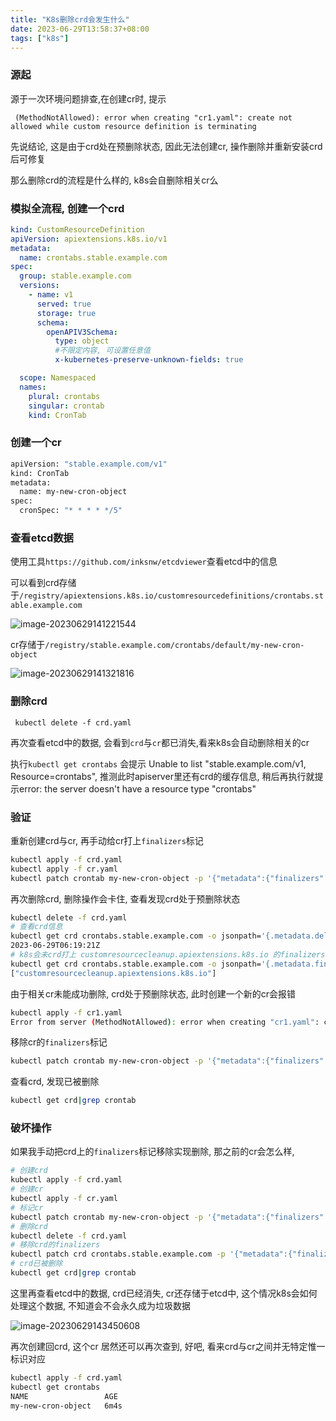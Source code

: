 ```yaml
---
title: "K8s删除crd会发生什么"
date: 2023-06-29T13:58:37+08:00
tags: ["k8s"]
---
```


### 源起

源于一次环境问题排查,在创建cr时, 提示

```
 (MethodNotAllowed): error when creating "cr1.yaml": create not allowed while custom resource definition is terminating
```

先说结论, 这是由于crd处在预删除状态, 因此无法创建cr, 操作删除并重新安装crd后可修复 

那么删除crd的流程是什么样的, k8s会自删除相关cr么

### 模拟全流程, 创建一个crd

```yaml
kind: CustomResourceDefinition
apiVersion: apiextensions.k8s.io/v1
metadata:
  name: crontabs.stable.example.com
spec:
  group: stable.example.com
  versions:
    - name: v1
      served: true
      storage: true
      schema:
        openAPIV3Schema:
          type: object
          #不限定内容, 可设置任意值
          x-kubernetes-preserve-unknown-fields: true

  scope: Namespaced
  names:
    plural: crontabs
    singular: crontab
    kind: CronTab
```

### 创建一个cr

```bash
apiVersion: "stable.example.com/v1"
kind: CronTab
metadata:
  name: my-new-cron-object
spec:
  cronSpec: "* * * * */5"
```

### 查看etcd数据

使用工具`https://github.com/inksnw/etcdviewer`查看etcd中的信息

可以看到crd存储于`/registry/apiextensions.k8s.io/customresourcedefinitions/crontabs.stable.example.com`

![image-20230629141221544](http://inksnw.asuscomm.com:3001/blog/k8s删除crd会发生什么_2ce0d3a45a47e6ce641edf35623906e8.png)

cr存储于`/registry/stable.example.com/crontabs/default/my-new-cron-object`

![image-20230629141321816](http://inksnw.asuscomm.com:3001/blog/k8s删除crd会发生什么_1d72f5c14a77fb775722bd1ebaf74c0d.png)

### 删除crd

```
 kubectl delete -f crd.yaml 
```

再次查看etcd中的数据, 会看到`crd`与`cr`都已消失,看来k8s会自动删除相关的cr

执行`kubectl get crontabs` 会提示 Unable to list "stable.example.com/v1, Resource=crontabs", 推测此时apiserver里还有crd的缓存信息, 稍后再执行就提示error: the server doesn't have a resource type "crontabs"

### 验证

重新创建crd与cr, 再手动给cr打上`finalizers`标记

```bash
kubectl apply -f crd.yaml 
kubectl apply -f cr.yaml 
kubectl patch crontab my-new-cron-object -p '{"metadata":{"finalizers":["abc"]}}' --type=merge
```

再次删除crd, 删除操作会卡住, 查看发现crd处于预删除状态

```bash
kubectl delete -f crd.yaml
# 查看crd信息
kubectl get crd crontabs.stable.example.com -o jsonpath='{.metadata.deletionTimestamp}'
2023-06-29T06:19:21Z
# k8s会未crd打上 customresourcecleanup.apiextensions.k8s.io 的finalizers标记
kubectl get crd crontabs.stable.example.com -o jsonpath='{.metadata.finalizers}'
["customresourcecleanup.apiextensions.k8s.io"]
```

由于相关cr未能成功删除, crd处于预删除状态, 此时创建一个新的cr会报错

```bash
kubectl apply -f cr1.yaml 
Error from server (MethodNotAllowed): error when creating "cr1.yaml": create not allowed while custom resource definition is terminating
```

移除cr的`finalizers`标记

```bash
kubectl patch crontab my-new-cron-object -p '{"metadata":{"finalizers":null}}' --type=merge
```

查看crd, 发现已被删除

```bash
kubectl get crd|grep crontab
```

### 破坏操作

如果我手动把crd上的`finalizers`标记移除实现删除, 那之前的cr会怎么样,

```bash
# 创建crd
kubectl apply -f crd.yaml
# 创建cr
kubectl apply -f cr.yaml
# 标记cr
kubectl patch crontab my-new-cron-object -p '{"metadata":{"finalizers":["abc"]}}' --type=merge
# 删除crd
kubectl delete -f crd.yaml
# 移除crd的finalizers
kubectl patch crd crontabs.stable.example.com -p '{"metadata":{"finalizers":null}}' --type=merge
# crd已被删除
kubectl get crd|grep crontab
```

这里再查看etcd中的数据, crd已经消失, cr还存储于etcd中, 这个情况k8s会如何处理这个数据, 不知道会不会永久成为垃圾数据

![image-20230629143450608](http://inksnw.asuscomm.com:3001/blog/k8s删除crd会发生什么_dbf2638650507e005821955a15a7a1cf.png)

再次创建回crd, 这个cr 居然还可以再次查到, 好吧, 看来crd与cr之间并无特定惟一标识对应

```bash
kubectl apply -f crd.yaml
kubectl get crontabs
NAME                 AGE
my-new-cron-object   6m4s
```

